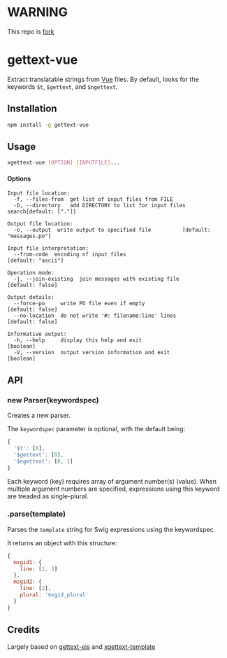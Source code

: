 # WARNING
This repo is [fork](https://github.com/GUI/gettext-vue/)
# gettext-vue
Extract translatable strings from [Vue](https://vuejs.org) files. By default, looks for the keywords `$t`, `$gettext`, and `$ngettext`.

## Installation

```sh
npm install -g gettext-vue
```

## Usage

```sh
xgettext-vue [OPTION] [INPUTFILE]...
```

#### Options

```
Input file location:
  -f, --files-from  get list of input files from FILE
  -D, --directory   add DIRECTORY to list for input files search[default: ["."]]

Output file location:
  -o, --output  write output to specified file          [default: "messages.po"]

Input file interpretation:
  --from-code  encoding of input files                        [default: "ascii"]

Operation mode:
  -j, --join-existing  join messages with existing file         [default: false]

Output details:
  --force-po     write PO file even if empty                    [default: false]
  --no-location  do not write '#: filename:line' lines          [default: false]

Informative output:
  -h, --help     display this help and exit                            [boolean]
  -V, --version  output version information and exit                   [boolean]
```

## API

### new Parser(keywordspec)

Creates a new parser.

The `keywordspec` parameter is optional, with the default being:

```javascript
{
  '$t': [0],
  '$gettext': [0],
  '$ngettext': [0, 1]
}
```

Each keyword (key) requires array of argument number(s) (value). When multiple argument numbers are specified, expressions using this keyword are treaded as single-plural.

### .parse(template)

Parses the `template` string for Swig expressions using the keywordspec.

It returns an object with this structure:

```javascript
{
  msgid1: {
    line: [1, 3]
  },
  msgid2: {
    line: [2],
    plural: 'msgid_plural'
  }
}
```

## Credits

Largely based on [gettext-ejs](https://github.com/pekala/gettext-ejs) and [xgettext-template](https://github.com/gmarty/xgettext)
